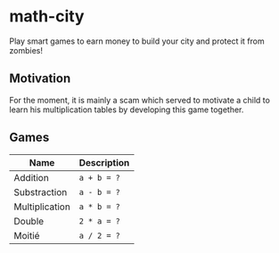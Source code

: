 # math-city

Play smart games to earn money to build your city and protect it from zombies!

## Motivation

For the moment, it is mainly a scam which served to motivate a child to learn his multiplication tables by developing this game together.

## Games

| Name           | Description |
| -------------- | ----------- |
| Addition       | `a + b = ?` |
| Substraction   | `a - b = ?` |
| Multiplication | `a * b = ?` |
| Double         | `2 * a = ?` |
| Moitié         | `a / 2 = ?` |

